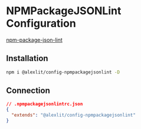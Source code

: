 # NPMPackageJSONLint Configuration

[npm-package-json-lint](https://github.com/tclindner/npm-package-json-lint)

## Installation

```sh
npm i @alexlit/config-npmpackagejsonlint -D
```

## Connection

```json
// .npmpackagejsonlintrc.json
{
  "extends": "@alexlit/config-npmpackagejsonlint"
}
```
